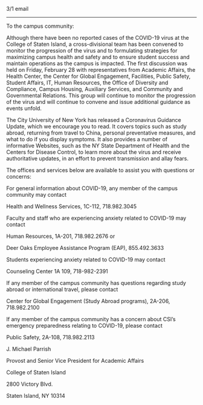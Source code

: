 3/1 email

----

To the campus community:

Although there have been no reported cases of the COVID-19 virus at the College of Staten Island, a cross-divisional team has been convened to monitor the progression of the virus and to formulating strategies for maximizing campus health and safety and to ensure student success and maintain operations as the campus is impacted. The first discussion was held on Friday, February 28 with representatives from Academic Affairs, the Health Center, the Center for Global Engagement, Facilities, Public Safety, Student Affairs, IT, Human Resources, the Office of Diversity and Compliance, Campus Housing, Auxiliary Services, and Community and Governmental Relations. This group will continue to monitor the progression of the virus and will continue to convene and issue additional guidance as events unfold.

The City University of New York has released a Coronavirus Guidance Update, which we encourage you to read. It covers topics such as study abroad, returning from travel to China, personal preventative measures, and what to do if you display symptoms. It also provides a number of informative Websites, such as the NY State Department of Health and the Centers for Disease Control, to learn more about the virus and receive authoritative updates, in an effort to prevent transmission and allay fears.

The offices and services below are available to assist you with questions or concerns:

For general information about COVID-19, any member of the campus community may contact

Health and Wellness Services, 1C-112, 718.982.3045

Faculty and staff who are experiencing anxiety related to COVID-19 may contact

Human Resources, 1A-201, 718.982.2676 or

Deer Oaks Employee Assistance Program (EAP), 855.492.3633

Students experiencing anxiety related to COVID-19 may contact

Counseling Center 1A 109, 718-982-2391

If any member of the campus community has questions regarding study abroad or international travel, please contact

Center for Global Engagement (Study Abroad programs), 2A-206, 718.982.2100

If any member of the campus community has a concern about CSI’s emergency preparedness relating to COVID-19, please contact

Public Safety, 2A-108, 718.982.2113


J. Michael Parrish

Provost and Senior Vice President for Academic Affairs

College of Staten Island

2800 Victory Blvd.

Staten Island, NY 10314
